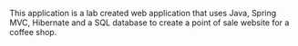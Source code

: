 This application is a lab created web application that uses Java, Spring MVC, Hibernate and a SQL database to create a 
point of sale website for a coffee shop.
